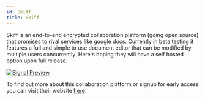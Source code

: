 ```yaml
---
id: Skiff
title: Skiff
---
```


Skiff is an end-to-end encrypted collaboration platform (going open source) that promises to rival services like google docs. Currently in beta testing it features a full and simple to use document editor that can be modified by multiple users concurrently. Here's hoping they will have a self hosted option upon full release.

[<img alt="Signal Preview" src="/img/Skiff.png" />](https://www.skiff.org/)

To find out more about this collaboration platform or signup for early access you can visit their website [here](https://www.skiff.org/).
